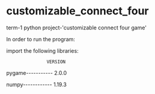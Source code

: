 # customizable_connect_four
term-1 python project-'customizable connect four game'

In order to run the program:

import the following libraries:

                   VERSION                   
  pygame----------- 2.0.0
  
  numpy------------ 1.19.3
